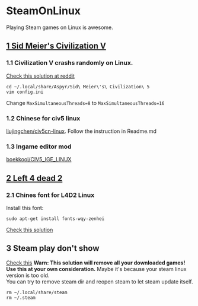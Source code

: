 SteamOnLinux
=======================
Playing Steam games on Linux is awesome.  

## [1 Sid Meier's Civilization V](https://store.steampowered.com/app/8930/Sid_Meiers_Civilization_V/)  
### 1.1 Civilization V  crashs randomly on Linux.  
[Check this solution at reddit](https://www.reddit.com/r/civ5/comments/5z77jr/game_crashes_randomly_on_linux_amd_ryzen/)  
```shell
cd ~/.local/share/Aspyr/Sid\ Meier\'s\ Civilization\ 5  
vim config.ini  
```
Change `MaxSimultaneousThreads=8` to `MaxSimultaneousThreads=16`  

### 1.2 Chinese for civ5 linux  
[liujingchen/civ5cn-linux](https://github.com/liujingchen/civ5cn-linux). Follow the instruction in Readme.md   

### 1.3 Ingame editor mod  
[boekkooi/CIV5_IGE_LINUX](https://github.com/boekkooi/CIV5_IGE_LINUX)  

## [2 Left 4 dead 2](https://store.steampowered.com/app/550/Left_4_Dead_2/)
### 2.1 Chines font for L4D2 Linux
Install this font:  
```shell
sudo apt-get install fonts-wqy-zenhei
```
[Check this solution](https://github.com/ValveSoftware/steam-for-linux/issues/3255)

## 3 Steam play don't show
[Check this](https://steamcommunity.com/app/221410/discussions/8/1736589519990509315/) 
__Warn: This solution will remove all your downloaded games! Use this at your own consideration.__
Maybe it's because your steam linux version is too old.  
You can try to remove steam dir and reopen steam to let steam update itself.  
```shell  
rm ~/.local/share/steam
rm ~/.steam
```  
